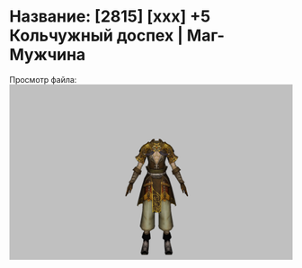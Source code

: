 # Название: [2815] [xxx] +5 Кольчужный доспех | Маг-Мужчина

Просмотр файла:
![p040003.png](p040003.png)